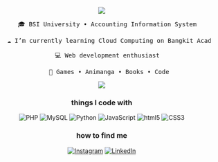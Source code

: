 <p align="center">
  <img src="https://github.com/arikadesu/arikadesu/assets/114297889/277f59bb-109f-4954-8078-0772249c3032" />
</p>

<pre align="center">
    🎓 BSI University • Accounting Information System <br>
    ☁️ I’m currently learning Cloud Computing on Bangkit Academy <br>
    💻 Web development enthusiast <br>
    🎱 Games • Animanga • Books • Code
</pre>

<p align="center">
  <img src="https://github.com/arikadesu/arikadesu/assets/114297889/b11c1fbe-0a27-4395-8b78-d5b6f06fbc5e" />
</p>

<h3 align="center">things I code with</h3>
<p align="center">
  <img alt="PHP" src="https://img.shields.io/badge/-PHP-777BB4?style=flat-square&logo=php&logoColor=white" />
  <img alt="MySQL" src="https://img.shields.io/badge/-MySQL-4479A1?style=flat-square&logo=mysql&logoColor=white" />
  <img alt="Python" src="https://img.shields.io/badge/-Python-3776AB?style=flat-square&logo=python&logoColor=white" />
  <img alt="JavaScript" src="https://img.shields.io/badge/-JavaScript-F7DF1E?style=flat-square&logo=JavaScript&logoColor=white" />
  <img alt="html5" src="https://img.shields.io/badge/-HTML5-E34F26?style=flat-square&logo=html5&logoColor=white" />
  <img alt="CSS3" src="https://img.shields.io/badge/-CSS3-1572B6?style=flat-square&logo=CSS3&logoColor=white" />
</p>

<h3 align="center">how to find me</h3>
<p align="center">
  <a href="https://www.instagram.com/ch8ndrika"><img alt="Instagram" src="https://img.shields.io/badge/-E4405F?style=flat-square&logo=instagram&logoColor=white" /></a>
  <a href="https://www.linkedin.com/in/chandrika13/"><img alt="LinkedIn" src="https://img.shields.io/badge/LinkedIn-Profile-informational?style=flat&logo=linkedin&logoColor=white&color=0D76A8" /></a>
</p>

<!--
**arikadesu/arikadesu** is a ✨ _special_ ✨ repository because its `README.md` (this file) appears on your GitHub profile.
-->
